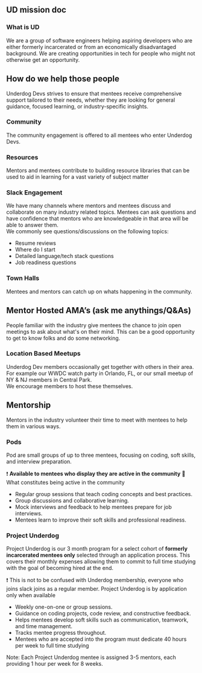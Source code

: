 ## UD mission doc
### What is UD 

We are a group of software engineers helping aspiring developers who are either formerly incarcerated or from an economically disadvantaged background. We are creating opportunities in tech for people who might not otherwise get an opportunity.

## How do we help those people

Underdog Devs strives to ensure that mentees receive comprehensive support tailored to their needs, whether they are looking for general guidance, focused learning, or industry-specific insights. 

### Community 

The community engagement is offered to all mentees who enter Underdog Devs. 

### Resources

Mentors and mentees contribute to building resource libraries that can be used to aid in learning for a vast variety of subject matter

### Slack Engagement

We have many channels where mentors and mentees discuss and collaborate on many industry related topics.  Mentees can ask questions and have confidence that mentors who are knowledgeable in that area will be able to answer them.  
We commonly see questions/discussions on the following topics:

* Resume reviews
* Where do I start
* Detailed language/tech stack questions
* Job readiness questions

### Town Halls 

Mentees and mentors can catch up on whats happening in the community.

## Mentor Hosted AMA’s (ask me anythings/Q&As)

People familiar with the industry give mentees the chance to join open meetings to ask about what's on their mind.  This can be a good opportunity to get to know folks and do some networking.

### Location Based Meetups

Underdog Dev members occasionally get together with others in their area.  For example our WWDC watch party in Orlando, FL, or our small meetup of NY & NJ members in Central Park.  
We encourage members to host these themselves.

## Mentorship

Mentors in the industry volunteer their time to meet with mentees to help them in various ways.

### Pods

Pod are small groups of up to three mentees, focusing on coding, soft skills, and interview preparation.

 ❗️ __Available to mentees who display they are active in the community__ 📝 What constitutes being active in the community

* Regular group sessions that teach coding concepts and best practices.
* Group discussions and collaborative learning.
* Mock interviews and feedback to help mentees prepare for job interviews.
* Mentees learn to improve their soft skills and professional readiness.

### Project Underdog

Project Underdog is our 3 month program for a select cohort of 
__formerly incarcerated mentees only__ selected through an application process. This covers their monthly expenses allowing them to commit to full time studying with the goal of becoming hired at the end. 

 ❗️ This is not to be confused with Underdog membership, everyone who joins slack joins as a regular member. Project Underdog is by application only when available

* Weekly one-on-one or group sessions.
* Guidance on coding projects, code review, and constructive feedback.
* Helps mentees develop soft skills such as communication, teamwork, and time management.
* Tracks mentee progress throughout.
* Mentees who are accepted into the program must dedicate 40 hours per week to full time studying

Note: Each Project Underdog mentee is assigned 3-5 mentors, each providing 1 hour per week for 8 weeks.

